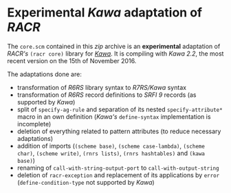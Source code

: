 # Experimental *Kawa* adaptation of *RACR*

The `core.scm` contained in this *zip* archive is an **experimental** adaptation of *RACR's* `(racr core)` library for [*Kawa*](https://www.gnu.org/software/kawa/). It is compiling with *Kawa 2.2*, the most recent version on the 15th of November 2016.

The adaptations done are:
 * transformation of *R6RS* library syntax to *R7RS/Kawa* syntax
 * transformation of *R6RS* record definitions to *SRFI 9* records (as supported by *Kawa*)
 * split of `specify-ag-rule` and separation of its nested `specify-attribute*` macro in an own definition (*Kawa's* `define-syntax` implementation is incomplete)
 * deletion of everything related to pattern attributes (to reduce necessary adaptations)
 * addition of imports (`(scheme base)`, `(scheme case-lambda)`, `(scheme char)`, `(scheme write)`, `(rnrs lists)`, `(rnrs hashtables)` and `(kawa base)`)
 * renaming of `call-with-string-output-port` to `call-with-output-string`
 * deletion of `racr-exception` and replacement of its applications by `error` (`define-condition-type` not supported by *Kawa*)

